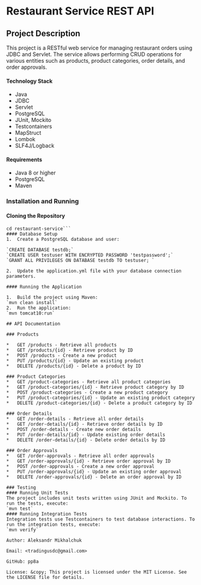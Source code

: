 # Restaurant Service REST API

## Project Description
This project is a RESTful web service for managing restaurant orders using JDBC and Servlet. The service allows performing CRUD operations for various entities such as products, product categories, order details, and order approvals.
#### Technology Stack
*   Java
*   JDBC
*   Servlet
*   PostgreSQL
*   JUnit, Mockito
*   Testcontainers
*   MapStruct
*   Lombok
*   SLF4J/Logback

#### Requirements
*   Java 8 or higher
*   PostgreSQL
*   Maven

### Installation and Running

#### Cloning the Repository
```git clone https://github.com/pp8a/restaurant-service.git 
cd restaurant-service```
#### Database Setup
1.  Create a PostgreSQL database and user:

`CREATE DATABASE testdb;`
`CREATE USER testuser WITH ENCRYPTED PASSWORD 'testpassword';`
`GRANT ALL PRIVILEGES ON DATABASE testdb TO testuser; `

2.  Update the application.yml file with your database connection parameters.

#### Running the Application

1.  Build the project using Maven:
`mvn clean install` 
2.  Run the application:
`mvn tomcat10:run`

## API Documentation

### Products

*   GET /products - Retrieve all products
*   GET /products/{id} - Retrieve product by ID
*   POST /products - Create a new product
*   PUT /products/{id} - Update an existing product
*   DELETE /products/{id} - Delete a product by ID

### Product Categories
*   GET /product-categories - Retrieve all product categories
*   GET /product-categories/{id} - Retrieve product category by ID
*   POST /product-categories - Create a new product category
*   PUT /product-categories/{id} - Update an existing product category
*   DELETE /product-categories/{id} - Delete a product category by ID

### Order Details
*   GET /order-details - Retrieve all order details
*   GET /order-details/{id} - Retrieve order details by ID
*   POST /order-details - Create new order details
*   PUT /order-details/{id} - Update existing order details
*   DELETE /order-details/{id} - Delete order details by ID

### Order Approvals
*   GET /order-approvals - Retrieve all order approvals
*   GET /order-approvals/{id} - Retrieve order approval by ID
*   POST /order-approvals - Create a new order approval
*   PUT /order-approvals/{id} - Update an existing order approval
*   DELETE /order-approvals/{id} - Delete an order approval by ID

### Testing
#### Running Unit Tests
The project includes unit tests written using JUnit and Mockito. To run the tests, execute:
`mvn test` 
#### Running Integration Tests
Integration tests use Testcontainers to test database interactions. To run the integration tests, execute:
`mvn verify` 

Author: Aleksandr Mikhalchuk

Email: <tradingusdc@gmail.com>

GitHub: pp8a

License: &copy; This project is licensed under the MIT License. See the LICENSE file for details.